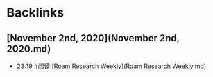 
# Backlinks
## [November 2nd, 2020](November 2nd, 2020.md)
- 23:19 #[阅读](阅读.md) [Roam Research Weekly](Roam Research Weekly.md)

